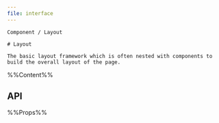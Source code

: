 ```yaml
---
file: interface
---
```


`````
Component / Layout

# Layout

The basic layout framework which is often nested with components to build the overall layout of the page.
`````

%%Content%%

## API

%%Props%%
